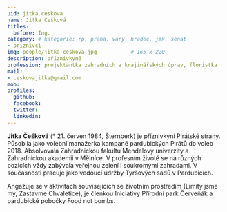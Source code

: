 ```yaml
---
uid: jitka.ceskova
name: Jitka Češková
titles:
  before: Ing.
category: # kategorie: rp, praha, vary, hradec, jmk, senat
- priznivci
img: people/jitka-ceskova.jpg           # 165 x 220
description: příznivkyně
profession: projektantka zahradních a krajinářských úprav, floristka
mail:
- ceskovajitka@gmail.com
mob:
profiles:
  github:
  facebook:
  twitter:
  linkedin:
---
```


**Jitka Češková** (* 21. červen 1984, Šternberk) je příznivkyní Pirátské strany. Působila jako volební manažerka kampaně pardubických Pirátů do voleb 2018. Absolvovala Zahradnickou fakultu Mendelovy univerzity a Zahradnickou akademii v Mělníce. V profesním životě se na různých pozicích vždy zabývala veřejnou zelení i soukromými zahradami. V současnosti pracuje jako vedoucí údržby Tyršových sadů v Pardubicích.

Angažuje se v aktivitách souvisejících se životním prostředím (Limity jsme my, Zastavme Chvaletice), je členkou Iniciativy Přírodní park Červeňák a pardubické pobočky Food not bombs.
